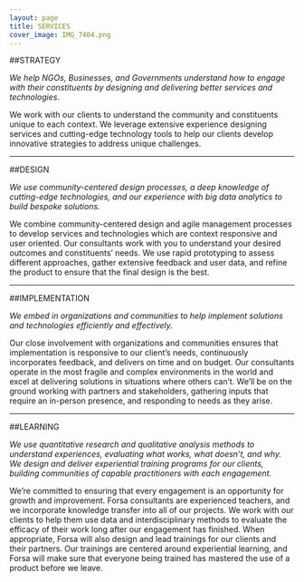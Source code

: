 ```yaml
---
layout: page
title: SERVICES
cover_image: IMG_7404.png
---
```




##STRATEGY

*We help NGOs, Businesses, and Governments understand how to engage with their constituents by designing and delivering better services and technologies.*

We work with our clients to understand the community and constituents unique to each context. We leverage extensive experience designing services and cutting-edge technology tools to help our clients develop innovative strategies to address unique challenges. 


---

<!-- ![design](/images/notebook_bg_wide.jpg) -->
<!-- <img src="/images/notebook_bg_wide.jpg"> -->

##DESIGN

*We use community-centered design processes, a deep knowledge of cutting-edge technologies, and our experience with big data analytics to build bespoke solutions.*

We combine community-centered design and agile management processes to develop services and technologies which are context responsive and user oriented. Our consultants work with you to understand your desired outcomes and constituents’ needs. We use rapid prototyping to assess different approaches, gather extensive feedback and user data, and refine the product to ensure that the final design is the best.

---  


<!-- <center><img src="/images/elliott-hunter-hnec_tint.png"></center> -->


##IMPLEMENTATION

*We embed in organizations and communities to help implement solutions and technologies efficiently and effectively.*

Our close involvement with organizations and communities ensures that implementation is responsive to our client’s needs, continuously incorporates feedback, and delivers on time and on budget. Our consultants operate in the most fragile and complex environments in the world and excel at delivering solutions in situations where others can’t. We’ll be on the ground working with partners and stakeholders, gathering inputs that require an in-person presence, and responding to needs as they arise.

---

<!-- <figure>
  <img src="/images/elliott-hunter-hnec_tint.png">
</figure>
 -->


##LEARNING

*We use quantitative research and qualitative analysis methods to understand experiences, evaluating what works, what doesn’t, and why. We design and deliver experiential training programs for our clients, building communities of capable practitioners with each engagement.*

We’re committed to ensuring that every engagement is an opportunity for growth and improvement.  Forsa consultants are experienced teachers, and we incorporate knowledge transfer into all of our projects. We work with our clients to help them use data and interdisciplinary methods to evaluate the efficacy of their work long after our engagement has finished. When appropriate, Forsa will also design and lead trainings for our clients and their partners. Our trainings are centered around experiential learning, and Forsa will make sure that everyone being trained has mastered the use of a product before we leave. 